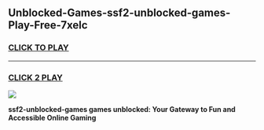 
## Unblocked-Games-ssf2-unblocked-games-Play-Free-7xelc
<h3>
<a href="https://premium76.site?title=ssf2-unblocked-games&ref=23A">CLICK TO PLAY</a></h3>
<hr>

<h3>
<a href="https://premium76.site?title=ssf2-unblocked-games&ref=23A">CLICK 2 PLAY</a>
  
</h3>

<a href="https://premium76.site?title=ssf2-unblocked-games&ref=23A"><img src="https://clearcache.store/games.png"></a>


**ssf2-unblocked-games games unblocked: Your Gateway to Fun and Accessible Online Gaming**
